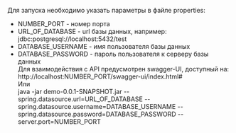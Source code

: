 Для запуска необходимо указать параметры в файле properties:

* NUMBER_PORT - номер порта
* URL_OF_DATABASE - url базы данных, например: jdbc:postgresql://localhost:5432/test 
* DATABASE_USERNAME - имя пользователя базы данных
* DATABASE_PASSWORD - пароль пользователя к серверу базы данных<br>
Для взаимодействия с API предусмотрен swagger-UI, доступный на:
 http://localhost:NUMBER_PORT/swagger-ui/index.html# <br>
Или <br>
java -jar demo-0.0.1-SNAPSHOT.jar --spring.datasource.url=URL_OF_DATABASE --spring.datasource.username=DATABASE_USERNAME --spring.datasource.password=DATABASE_PASSWORD --server.port=NUMBER_PORT
